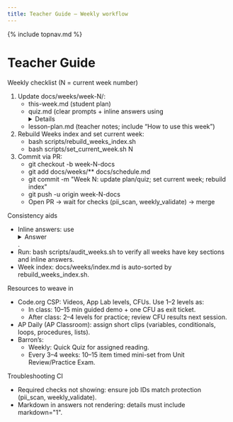 ```yaml
---
title: Teacher Guide — Weekly workflow
---
```

{% include topnav.md %}

# Teacher Guide

Weekly checklist (N = current week number)
1) Update docs/weeks/week-N/:
   - this-week.md (student plan)
   - quiz.md (clear prompts + inline answers using <details markdown="1">)
   - lesson-plan.md (teacher notes; include “How to use this week”)
2) Rebuild Weeks index and set current week:
   - bash scripts/rebuild_weeks_index.sh
   - bash scripts/set_current_week.sh N
3) Commit via PR:
   - git checkout -b week-N-docs
   - git add docs/weeks/** docs/schedule.md
   - git commit -m "Week N: update plan/quiz; set current week; rebuild index"
   - git push -u origin week-N-docs
   - Open PR → wait for checks (pii_scan, weekly_validate) → merge

Consistency aids
- Inline answers: use <details markdown="1"><summary>Answer</summary> … </details>.
- Run: bash scripts/audit_weeks.sh to verify all weeks have key sections and inline answers.
- Week index: docs/weeks/index.md is auto-sorted by rebuild_weeks_index.sh.

Resources to weave in
- Code.org CSP: Videos, App Lab levels, CFUs. Use 1–2 levels as:
  - In class: 10–15 min guided demo + one CFU as exit ticket.
  - After class: 2–4 levels for practice; review CFU results next session.
- AP Daily (AP Classroom): assign short clips (variables, conditionals, loops, procedures, lists).
- Barron’s:
  - Weekly: Quick Quiz for assigned reading.
  - Every 3–4 weeks: 10–15 item timed mini-set from Unit Review/Practice Exam.

Troubleshooting CI
- Required checks not showing: ensure job IDs match protection (pii_scan, weekly_validate).
- Markdown in answers not rendering: details must include markdown="1".
